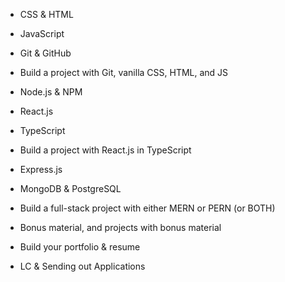 - CSS & HTML 
    
- JavaScript
    
- Git & GitHub
    
- Build a project with Git, vanilla CSS, HTML, and JS
    
- Node.js & NPM
    
- React.js
    
- TypeScript
    
- Build a project with React.js in TypeScript
    
- Express.js
    
- MongoDB & PostgreSQL
    
- Build a full-stack project with either MERN or PERN (or BOTH)
    
- Bonus material, and projects with bonus material
    
- Build your portfolio & resume
    
- LC & Sending out Applications
